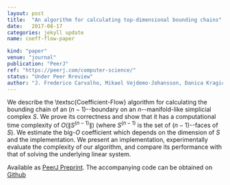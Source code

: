 ```yaml
---
layout: post
title:  "An algorithm for calculating top-dimensional bounding chains"
date:   2017-08-17
categories: jekyll update
name: coeff-flow-paper

kind: "paper"
venue: "journal"
publication: "PeerJ"
ref: "https://peerj.com/computer-science/"
status: "Under Peer Rreview"
author: "J. Frederico Carvalho, Mikael Vejdemo-Johansson, Danica Kragic, Florian T. Pokorny"
---
```


We describe the \textsc{Coefficient-Flow} algorithm for calculating the bounding chain of an $(n-1)$--boundary on an $n$--manifold-like simplicial complex $S$. We prove its correctness and show that it has a computational time complexity of $O(\|S^{(n-1)}\|)$ (where $S^{(n-1)}$ is the set of $(n-1)$--faces of $S$). We estimate the big-$O$ coefficient which depends on the dimension of $S$ and the implementation. We present an implementation, experimentally evaluate the complexity of our algorithm, and compare its performance with that of solving the underlying linear system.

Available as [PeerJ Preprint]. The accompanying code can be obtained on [Github]

[PeerJ Preprint]:https://peerj.com/preprints/3151/
[Github]:https://github.com/crvs/coeff-flow
